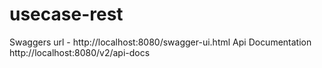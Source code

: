 # usecase-rest
Swaggers url - http://localhost:8080/swagger-ui.html
Api Documentation http://localhost:8080/v2/api-docs
